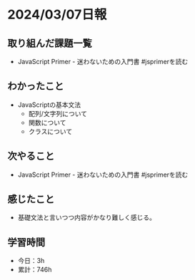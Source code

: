 # 2024/03/07日報
## 取り組んだ課題一覧
- JavaScript Primer - 迷わないための入門書 #jsprimerを読む

## わかったこと
- JavaScriptの基本文法
  - 配列/文字列について
  - 関数について
  - クラスについて

## 次やること
- JavaScript Primer - 迷わないための入門書 #jsprimerを読む

## 感じたこと
- 基礎文法と言いつつ内容がかなり難しく感じる。

## 学習時間
- 今日：3h
- 累計：746h
